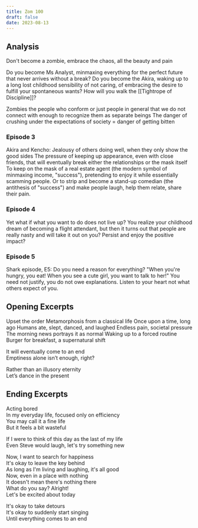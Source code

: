 ```yaml
---
title: Zom 100
draft: false
date: 2023-08-13
---
```


## Analysis

Don't become a zombie, embrace the chaos, all the beauty and pain

Do you become Ms Analyst, minmaxing everything for the perfect future that never arrives without a break?
Do you become the Akira, waking up to a long lost childhood sensibility of not caring, of embracing the desire to fulfill your spontaneous wants?
How will you walk the [[Tightrope of Discipline]]?

Zombies the people who conform or just people in general that we do not connect with enough to recognize them as separate beings
The danger of crushing under the expectations of society = danger of getting bitten
### Episode 3
Akira and Kencho:
Jealousy of others doing well, when they only show the good sides
The pressure of keeping up appearance, even with close friends, that will eventually break either the relationships or the mask itself
To keep on the mask of a real estate agent (the modern symbol of minmaxing income, "success"), pretending to enjoy it while essentially scamming people. Or to strip and become a stand-up comedian (the antithesis of "success") and make people laugh, help them relate, share their pain.

### Episode 4
Yet what if what you want to do does not live up? You realize your childhood dream of becoming a flight attendant, but then it turns out that people are really nasty and will take it out on you? Persist and enjoy the positive impact?

### Episode 5
Shark episode, E5:
Do you need a reason for everything? "When you're hungry, you eat! When you see a cute girl, you want to talk to her!"
You need not justify, you do not owe explanations. Listen to your heart not what others expect of you.

## Opening Excerpts

Upset the order
Metamorphosis from a classical life
Once upon a time, long ago
Humans ate, slept, danced, and laughed
Endless pain, societal pressure
The morning news portrays it as normal
Waking up to a forced routine
Burger for breakfast, a supernatural shift

It will eventually come to an end  
Emptiness alone isn’t enough, right?

Rather than an illusory eternity  
Let’s dance in the present

## Ending Excerpts

Acting bored  
In my everyday life, focused only on efficiency  
You may call it a fine life  
But it feels a bit wasteful  

If I were to think of this day as the last of my life  
Even Steve would laugh, let's try something new  

Now, I want to search for happiness  
It's okay to leave the key behind  
As long as I'm living and laughing, it's all good  
Now, even in a place with nothing  
It doesn't mean there's nothing there  
What do you say? Alright!  
Let's be excited about today  

It's okay to take detours  
It's okay to suddenly start singing  
Until everything comes to an end  
